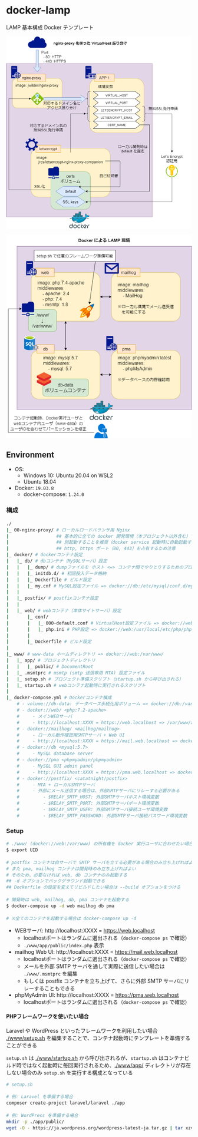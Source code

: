 # docker-lamp

LAMP 基本構成 Docker テンプレート

![nginx-proxy.png](./img/nginx-proxy.png)

![lamp.png](./img/lamp.png)

## Environment

- OS:
    - Windows 10: Ubuntu 20.04 on WSL2
    - Ubuntu 18.04
- Docker: `19.03.8`
    - docker-compose: `1.24.0`

### 構成
```bash
./
|_ 00-nginx-proxy/ # ローカルロードバランサ用 Nginx
|                  ## 基本的に全ての docker 開発環境（本プロジェクト以外含む）で使用されるため、
|                  ## 別起動することを推奨（docker service 起動時に自動起動する）
|                  ## http, https ポート（80, 443）を占有するため注意
|_ docker/ # dockerコンテナ設定
|   |_ db/ # dbコンテナ（MySQLサーバ）設定
|   |   |_ dump/ # dumpファイルを ホスト <=> コンテナ間でやりとりするためのプロジェクトディレクトリ
|   |   |_ initdb.d/ # 初回投入データ格納
|   |   |_ Dockerfile # ビルド設定
|   |   |_ my.cnf # MySQL設定ファイル => docker://db:/etc/mysql/conf.d/my.cnf
|   |
|   |_ postfix/ # postfixコンテナ設定
|   |
|   |_ web/ # webコンテナ（本体サイトサーバ）設定
|       |_ conf/
|       |   |_ 000-default.conf # VirtualHost設定ファイル => docker://web:/etc/apache2/sites-available/000-default.conf
|       |   |_ php.ini # PHP設定 => docker://web:/usr/local/etc/php/php.ini
|       |
|       |_ Dockerfile # ビルド設定
|
|_ www/ # www-data ホームディレクトリ => docker://web:/var/www/
|   |_ app/ # プロジェクトディレクトリ
|   |   |_ public/ # DocumentRoot
|   |_ .msmtprc # msmtp (smtp 送信専用 MTA) 設定ファイル
|   |_ setup.sh # プロジェクト準備スクリプト（startup.sh から呼び出される）
|   |_ startup.sh # webコンテナ起動時に実行されるスクリプト
|
|_ docker-compose.yml # Dockerコンテナ構成
    # - volume://db-data: データベース永続化用ボリューム => docker://db:/var/lib/mysql
    # - docker://web/ <php:7.2-apache>
    #     - メインWEBサーバ
    #     - http://localhost:XXXX = https://web.localhost => /var/www/app/
    # - docker://mailhog/ <mailhog/mailhog>
    #     - ローカル動作確認用SMTPサーバ + Web UI
    #     - http://localhost:XXXX = https://mail.web.localhost => docker://mailhog:8025
    # - docker://db <mysql:5.7>
    #     - MySQL database server
    # - docker://pma <phpmyadmin/phpmyadmin>
    #     - MySQL GUI admin panel
    #     - http://localhost:XXXX = https://pma.web.localhost => docker://pma:80
    # - docker://postfix/ <catatnight/postfix>
    #     - MTA + ローカルSMTPサーバ
    #     - 外部にメール送信する場合は、外部SMTPサーバにリレーする必要がある
    #         - $RELAY_SMTP_HOST: 外部SMTPサーバホスト環境変数
    #         - $RELAY_SMTP_PORT: 外部SMTPサーバポート環境変数
    #         - $RELAY_SMTP_USER: 外部SMTPサーバ接続ユーザ環境変数
    #         - $RELAY_SMTP_PASSWORD: 外部SMTPサーバ接続パスワード環境変数
```

### Setup
```bash
# ./www/ (docker://web:/var/www) の所有権を docker 実行ユーザに合わせたい場合は環境変数 UID を export する
$ export UID

# postfix コンテナは自サーバで SMTP サーバを立てる必要がある場合のみ立ち上げればよい
# また pma, mailhog コンテナは開発時のみ立ち上げればよい
# そのため、必要なければ web, db コンテナのみ起動する
## -d オプションでバックグラウンド起動できる
## Dockerfile の設定を変えてリビルドしたい場合は --build オプションをつける

# 開発時は web, mailhog, db, pma コンテナを起動する
$ docker-compose up -d web mailhog db pma

# ※全てのコンテナを起動する場合は docker-compose up -d
```

- WEBサーバ: http://localhost:XXXX = https://web.localhost
    - localhostポートはランダムに選出される（`docker-compose ps` で確認）
    - `./www/app/public/index.php` 表示
- mailhog Web UI: http://localhost:XXXX = https://mail.web.localhost
    - localhostポートはランダムに選出される（`docker-compose ps` で確認）
    - メールを外部 SMTP サーバを通して実際に送信したい場合は `./www/.msmtprc` を編集
    - もしくは postfix コンテナを立ち上げて、さらに外部 SMTP サーバにリレーすることもできる
- phpMyAdmin UI: http://localhost:XXXX = https://pma.web.localhost
    - localhostポートはランダムに選出される（`docker-compose ps` で確認）

#### PHPフレームワークを使いたい場合
Laravel や WordPress といったフレームワークを利用したい場合 [./www/setup.sh](./www/setup.sh) を編集することで、コンテナ起動時にテンプレートを準備することができる

`setup.sh` は [./www/startup.sh](./www/startup.sh) から呼び出されるが、`startup.sh` はコンテナビルド時ではなく起動時に毎回実行されるため、[./www/app/](./www/app/) ディレクトリが存在しない場合のみ `setup.sh` を実行する構成となっている

```bash
# setup.sh

# 例: Laravel を準備する場合
composer create-project laravel/laravel ./app

# 例: WordPress を準備する場合
mkdir -p ./app/public/
wget -O - https://ja.wordpress.org/wordpress-latest-ja.tar.gz | tar xzvf - --strip-components 1 -C ./app/public
```
